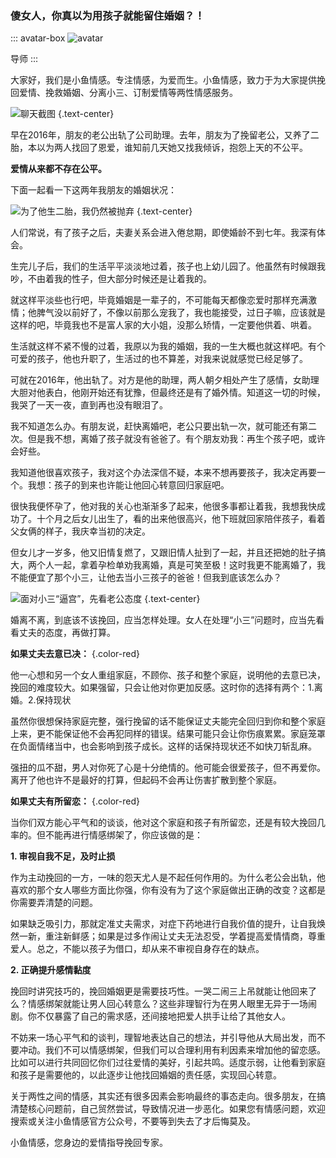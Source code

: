 ### 傻女人，你真以为用孩子就能留住婚姻？！

::: avatar-box
![avatar](/images/articles/avatar.mentor.svg "导师")

导师
:::

大家好，我们是小鱼情感。专注情感，为爱而生。小鱼情感，致力于为大家提供挽回爱情、挽救婚姻、分离小三、订制爱情等两性情感服务。

![聊天截图](/images/articles/a1/a1_2/image1.png "聊天截图") {.text-center}

早在2016年，朋友的老公出轨了公司助理。去年，朋友为了挽留老公，又养了二胎，本以为两人找回了恩爱，谁知前几天她又找我倾诉，抱怨上天的不公平。

**爱情从来都不存在公平。**

下面一起看一下这两年我朋友的婚姻状况：

![为了他生二胎，我仍然被抛弃](/images/articles/a1/a1_2/image2.png "为了他生二胎，我仍然被抛弃") {.text-center}

人们常说，有了孩子之后，夫妻关系会进入倦怠期，即使婚龄不到七年。我深有体会。

生完儿子后，我们的生活平平淡淡地过着，孩子也上幼儿园了。他虽然有时候跟我吵，不由着我的性子，但大部分时候还是让着我的。

就这样平淡些也行吧，毕竟婚姻是一辈子的，不可能每天都像恋爱时那样充满激情；他脾气没以前好了，不像以前那么宠我了，我也能接受，过日子嘛，应该就是这样的吧，毕竟我也不是富人家的大小姐，没那么矫情，一定要他供着、哄着。

生活就这样不紧不慢的过着，我原以为我的婚姻，我的一生大概也就这样吧。有个可爱的孩子，他也升职了，生活过的也不算差，对我来说就感觉已经足够了。

可就在2016年，他出轨了。对方是他的助理，两人朝夕相处产生了感情，女助理大胆对他表白，他刚开始还有犹豫，但最终还是有了婚外情。知道这一切的时候，我哭了一天一夜，直到再也没有眼泪了。

我不知道怎么办。有朋友说，赶快离婚吧，老公只要出轨一次，就可能还有第二次。但是我不想，离婚了孩子就没有爸爸了。有个朋友劝我：再生个孩子吧，或许会好些。

我知道他很喜欢孩子，我对这个办法深信不疑，本来不想再要孩子，我决定再要一个。我想：孩子的到来也许能让他回心转意回归家庭吧。

很快我便怀孕了，他对我的关心也渐渐多了起来，他很多事都让着我，我想我快成功了。十个月之后女儿出生了，看的出来他很高兴，他下班就回家陪伴孩子，看着父女俩的样子，我庆幸当初的决定。

但女儿才一岁多，他又旧情复燃了，又跟旧情人扯到了一起，并且还把她的肚子搞大，两个人一起，拿着孕检单劝我离婚，真是可笑至极！这时我更不能离婚了，我不能便宜了那个小三，让他去当小三孩子的爸爸！但我到底该怎么办？

![面对小三“逼宫”，先看老公态度](/images/articles/a1/a1_2/image3.png "面对小三“逼宫”，先看老公态度") {.text-center}

婚离不离，到底该不该挽回，应当怎样处理。女人在处理“小三”问题时，应当先看看丈夫的态度，再做打算。

**如果丈夫去意已决：** {.color-red}

他一心想和另一个女人重组家庭，不顾你、孩子和整个家庭，说明他的去意已决，挽回的难度较大。如果强留，只会让他对你更加反感。这时你的选择有两个：1.离婚。2.保持现状

虽然你很想保持家庭完整，强行挽留的话不能保证丈夫能完全回归到你和整个家庭上来，更不能保证他不会再犯同样的错误。结果可能只会让你伤痕累累。家庭笼罩在负面情绪当中，也会影响到孩子成长。这样的话保持现状还不如快刀斩乱麻。

强扭的瓜不甜，男人对你死了心是十分绝情的。他可能会很爱孩子，但不再爱你。离开了他也许不是最好的打算，但起码不会再让伤害扩散到整个家庭。

**如果丈夫有所留恋：** {.color-red}

当你们双方能心平气和的谈谈，他对这个家庭和孩子有所留恋，还是有较大挽回几率的。但不能再进行情感绑架了，你应该做的是：

**1. 审视自我不足，及时止损**

作为主动挽回的一方，一味的怨天尤人是不起任何作用的。为什么老公会出轨，他喜欢的那个女人哪些方面比你强，你有没有为了这个家庭做出正确的改变？这都是你需要弄清楚的问题。

如果缺乏吸引力，那就定准丈夫需求，对症下药地进行自我价值的提升，让自我焕然一新，重注新鲜感；如果是过多作闹让丈夫无法忍受，学着提高爱情情商，尊重爱人。总之，不能以孩子为借口，却从来不审视自身存在的缺点。

**2. 正确提升感情黏度**

挽回时讲究技巧的，挽回婚姻更是需要技巧性。一哭二闹三上吊就能让他回来了么？情感绑架就能让男人回心转意么？这些非理智行为在男人眼里无异于一场闹剧。你不仅暴露了自己的需求感，还间接地把爱人拱手让给了其他女人。

不妨来一场心平气和的谈判，理智地表达自己的想法，并引导他从大局出发，而不要冲动。我们不可以情感绑架，但我们可以合理利用有利因素来增加他的留恋感。比如可以进行共同回忆你们过往爱情的美好，引起共鸣。适度示弱，让他看到家庭和孩子是需要他的，以此逐步让他找回婚姻的责任感，实现回心转意。

关于两性之间的情感，其实还有很多因素会影响最终的事态走向。很多朋友，在搞清楚核心问题前，自己贸然尝试，导致情况进一步恶化。如果您有情感问题，欢迎搜索或关注小鱼情感官方公众号，不要等到失去了才后悔莫及。

小鱼情感，您身边的爱情指导挽回专家。
